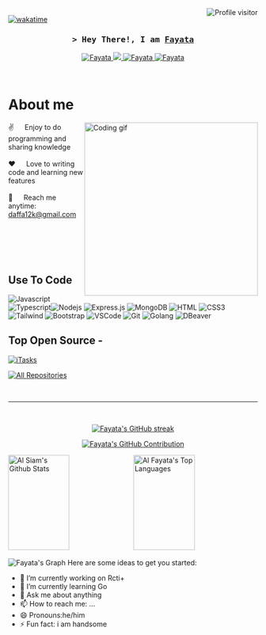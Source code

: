 
<a href="https://komarev.com/ghpvc/?username=Fayata">
  <img align="right" src="https://komarev.com/ghpvc/?username=Fayata&label=Visitors&color=0e75b6&style=flat" alt="Profile visitor" />
</a>


[![wakatime](https://wakatime.com/badge/user/eebb3dd8-d9b2-40de-9b88-6fd6cac99dbc.svg)](https://wakatime.com/@eebb3dd8-d9b2-40de-9b88-6fd6cac99dbc)

<!-- Intro  -->
<h3 align="center">
        <samp>&gt; Hey There!, I am
                <b><a target="_blank" href="https://Fayata.com">Fayata</a></b>
        </samp>
</h3>



<p align="center">
 
 <a href="[https://linkedin.com/in/al-siam](https://www.linkedin.com/in/daffa-surya-septa-528975250?utm_source=share&utm_campaign=share_via&utm_content=profile&utm_medium=android_app)" target="_blank">
  <img src="https://img.shields.io/badge/LinkedIn-0077B5?style=for-the-badge&logo=linkedin&logoColor=white" alt="Fayata"/>
 </a>
 <a href="[https://twitter.com/_alsiam](https://twitter.com/Fayata_?t=uSj6ddPnPmycAYP8Ff2gYA&s=09)" target="_blank">
  <img src="https://img.shields.io/badge/Twitter-1DA1F2?style=for-the-badge&logo=twitter&logoColor=white" />
 </a>
 <a href="[https://instagram.com/_alsiam](https://www.instagram.com/fayata__?igsh=MXZsc25oNGpiZ3QyNw==)" target="_blank">
  <img src="https://img.shields.io/badge/Instagram-fe4164?style=for-the-badge&logo=instagram&logoColor=white" alt="Fayata" />
 </a> 
 <a href="[https://facebook.com/alsiam.dev](https://www.facebook.com/profile.php?id=100024681280819&mibextid=ZbWKwL)" target="_blank">
  <img src="https://img.shields.io/badge/Facebook-20BEFF?&style=for-the-badge&logo=facebook&logoColor=white" alt="Fayata"  />
  </a> 
</p>
<br />

<!-- About Section -->
 # About me
 
<p>
 <img align="right" width="350" src="/assets/programmer.gif" alt="Coding gif" />
  
 ✌️ &emsp; Enjoy to do programming and sharing knowledge <br/><br/>
 ❤️ &emsp; Love to writing code and learning new features<br/><br/>
 📧 &emsp; Reach me anytime: daffa12k@gmail.com<br/><br/>
 

</p>

<br/>
<br/>
<br/>

## Use To Code
![Javascript](https://img.shields.io/badge/Javascript-F0DB4F?style=for-the-badge&labelColor=black&logo=javascript&logoColor=F0DB4F)
![Typescript](https://img.shields.io/badge/Typescript-007acc?style=for-the-badge&labelColor=black&logo=typescript&logoColor=007acc)![Nodejs](https://img.shields.io/badge/Nodejs-3C873A?style=for-the-badge&labelColor=black&logo=node.js&logoColor=3C873A)
![Express.js](https://img.shields.io/badge/Express.js-000000?style=for-the-badge&logo=express&logoColor=white)
![MongoDB](https://img.shields.io/badge/MongoDB-4EA94B?style=for-the-badge&labelColor=black&logo=mongodb&logoColor=white)
![HTML](https://img.shields.io/badge/HTML5-E34F26?style=for-the-badge&logo=html5&logoColor=white)
![CSS3](https://img.shields.io/badge/CSS3-1572B6?style=for-the-badge&logo=css3&logoColor=white)
![Tailwind](https://img.shields.io/badge/Tailwind_CSS-092749?style=for-the-badge&logo=tailwindcss&logoColor=06B6D4&labelColor=000000)
![Bootstrap](https://img.shields.io/badge/Bootstrap-563D7C?style=for-the-badge&logo=bootstrap&logoColor=white)
![VSCode](https://img.shields.io/badge/Visual_Studio-0078d7?style=for-the-badge&logo=visual%20studio&logoColor=white)
![Git](https://img.shields.io/badge/Git-F05032?style=for-the-badge&logo=git&logoColor=white)
![Golang](https://img.shields.io/badge/Go-1487A0?style=for-the-badge&logo=golang&logoColor=white)
![DBeaver](https://img.shields.io/badge/DBeaver-5793C4?style=for-the-badge&labelColor=black&logo=dbeaver&logoColor=white)
<br/>

## Top Open Source -
[![iTasks](https://github-readme-stats.vercel.app/api/pin/?username=Fayata&repo=itasks&border_color=7F3FBF&bg_color=0D1117&title_color=C9D1D9&text_color=8B949E&icon_color=7F3FBF)]([https://github.com/Fayata/itasks](https://github.com/Fayata/Borrow-lecture-hall))
<p align="left">
  <a href="[https://github.com/Fayata?tab=repositories]" target="_blank"><img alt="All Repositories" title="All Repositories" src="https://img.shields.io/badge/-All%20Repos-2962FF?style=for-the-badge&logo=koding&logoColor=white"/></a>
</p>

<br/>
<hr/>
<br/>

<p align="center">
  <a href="https://github.com/Fayata">
    <img src="https://github-readme-streak-stats.herokuapp.com/?user=Fayata&theme=radical&border=7F3FBF&background=0D1117" alt="Fayata's GitHub streak"/>
  </a>
</p>

<p align="center">
  <a href="https://github.com/Fayata">
    <img src="https://github-profile-summary-cards.vercel.app/api/cards/profile-details?username=Fayata&theme=radical" alt="Fayata's GitHub Contribution"/>
  </a>
</p>

<a> 
    <a href="https://github.com/Fayata"><img alt="Al Siam's Github Stats" src="https://denvercoder1-github-readme-stats.vercel.app/api?username=Fayata&show_icons=true&count_private=true&theme=react&border_color=7F3FBF&bg_color=0D1117&title_color=F85D7F&icon_color=F8D866" height="192px" width="49.5%"/></a>
  <a href="https://github.com/Fayata"><img alt="Al Fayata's Top Languages" src="https://denvercoder1-github-readme-stats.vercel.app/api/top-langs/?username=Fayata&langs_count=8&layout=compact&theme=react&border_color=7F3FBF&bg_color=0D1117&title_color=F85D7F&icon_color=F8D866" height="192px" width="49.5%"/></a>
  <br/>
</a>


![Fayata's Graph](https://github-readme-activity-graph.vercel.app/graph?username=alsiam&custom_title=Al%20Siam's%20GitHub%20Activity%20Graph&bg_color=0D1117&color=7F3FBF&line=7F3FBF&point=7F3FBF&area_color=FFFFFF&title_color=FFFFFF&area=true)
Here are some ideas to get you started:

- 🔭 I’m currently working on Rcti+
- 🌱 I’m currently learning Go
- 💬 Ask me about anything
- 📫 How to reach me: ...
- 😄 Pronouns:he/him
- ⚡ Fun fact: i am handsome

